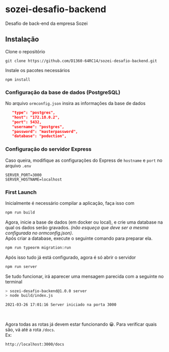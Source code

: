 # sozei-desafio-backend
Desafio de back-end da empresa Sozei

## Instalação
Clone o repositório
```
git clone https://github.com/D1360-64RC14/sozei-desafio-backend.git
```
Instale os pacotes necessários
```
npm install
```

### Configuração da base de dados (PostgreSQL)
No arquivo `ormconfig.json` insira as informações da base de dados
```json
   "type": "postgres",
   "host": "172.18.0.2",
   "port": 5432,
   "username": "postgres",
   "password": "masterpassword",
   "database": "poduction",
```

### Configuração do servidor Express
Caso queira, modifique as configurações do Express de `hostname` e `port` no arquivo `.env`
```
SERVER_PORT=3000
SERVER_HOSTNAME=localhost
```

### First Launch
Inicialmente é necessário compilar a aplicação, faça isso com
```bash
npm run build
```

Agora, inicie a base de dados (em docker ou local), e crie uma database na qual os dados serão gravados. *(não esqueça que deve ser a mesma configurada no ormconfig.json)*.  
Após criar a database, execute o seguinte comando para preparar ela.
```bash
npm run typeorm migration:run
```
Após isso tudo já está configurado, agora é só abrir o servidor
```bash
npm run server
```
Se tudo funcionar, irá aparecer uma mensagem parecida com a seguinte no terminal
```bash
> sozei-desafio-backend@1.0.0 server
> node build/index.js

2021-03-26 17:01:16 Server iniciado na porta 3000
```
<br>

Agora todas as rotas já devem estar funcionando 😀. Para verificar quais são, vá até a rota `/docs`. <br>
Ex:
```
http://localhost:3000/docs
```